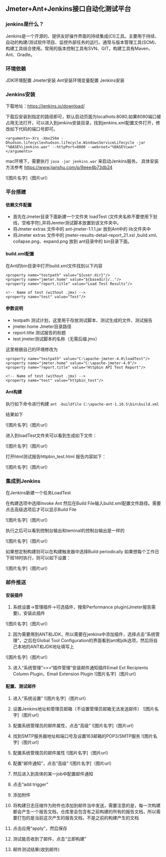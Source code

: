 ## Jmeter+Ant+Jenkins接口自动化测试平台

### jenkins是什么？

Jenkins是一个开源的、提供友好操作界面的持续集成(CI)工具。主要用于持续、自动的构建/测试软件项目、监控外部任务的运行。通常与版本管理工具(SCM)、构建工具结合使用。常用的版本控制工具有SVN、GIT，构建工具有Maven、Ant、Gradle。


### 环境依赖
JDK环境配置
Jmeter安装
Ant安装环境变量配置
Jenkins安装


### Jenkins安装
下载地址：https://jenkins.io/download/

下载后安装到指定的路径即可，默认启动页面为localhots:8080,如果8080端口被占用无法打开，可以进入到jenkins安装目录，找到jenkins.xml配置文件打开，修改如下代码的端口号即可。

``` 
<arguments>-Xrs -Xmx256m -Dhudson.lifecycle=hudson.lifecycle.WindowsServiceLifecycle -jar "%BASE%\jenkins.war" --httpPort=8080 --webroot="%BASE%\war"</arguments>
```

mac环境下，需要执行 `java -jar jenkins.war` 来启动Jenkins服务。
具体安装方法参考 https://www.jianshu.com/p/8eee4b73db24


![图片名字]（图片url）


### 平台搭建
#### 依赖文件配置
* 首先在Jmeter目录下面新建一个文件夹 loadTest (文件夹名称不要使用下划线，空格字符),并将Jemter测试脚本放置到该文件夹中。
* 将Jmeter extras 文件中的 ant-jmeter-1.1.1.jar 放到Ant中的 lib文件夹中
* 将Jmeter extras 文件中的 jmeter-results-detail-report_21.xsl ,build.xml、collapse.png、expand.png 放到 ant目录中的 bin目录下面。

#### build.xml配置
在Ant的bin目录中打开build.xml文件找到以下内容
```
<property name="testpath" value="${user.dir}"/>
<property name="jmeter.home" value="${basedir}/.."/>
<property name="report.title" value="Load Test Results"/>

<!-- Name of test (without .jmx) -->
<property name="test" value="Test"/>
```

#### 参数说明

* testpath 测试计划，这里用于存放测试脚本、测试生成的文件、测试报告
* jmeter.home Jmeter目录路径
* report.title 测试报告的标题
* test jmeter测试脚本的名称（无需后缀.jmx）
  
这里根据自己的环境修改为
```
<property name="testpath" value="C:\apache-jmeter-4.0\loadTest"/>
<property name="jmeter.home" value="C:\apache-jmeter-4.0"/>
<property name="report.title" value="Httpbin API Test Report"/>

<!-- Name of test (without .jmx) -->
<property name="test" value="httpbin_test"/>
```

#### Ant构建
执行如下命令进行构建
`ant -buildfile C:\apache-ant-1.10.5\bin\build.xml`

结果如下

![图片名字]（图片url）

进入到loadTest文件夹可以看到生成如下文件：

![图片名字]（图片url）

打开html测试报告httpbin_test.html 报告内容如下：

![图片名字]（图片url）


### 集成到Jenkins

在Jenkins新建一个任务LoadTest

在构建选项中选择Invoke Ant 然后在Build File输入build.xml配置文件路径。需要点击高级选项后才可以显示Build File

![图片名字]（图片url）

执行之后可以看到控制台输出和teminal的控制台输出是一样的

![图片名字]（图片url）

如果想定制构建则可以在构建触发器中选择Build periodically 如果想每个工作日下班18时执行，则可以如下设置：

![图片名字]（图片url）

### 邮件推送

#### 安装插件
1. 系统设置->管理插件->可选插件，搜索Performance plugin(Jmeter报告需要)，安装此插件
   
![图片名字]（图片url）

2. 因为需要用到ANT和JDK，所以需要在jenkins中添加插件，选择点击“系统管理”，之后在Global Tool Configuration的界面看到ant和jdk选项，然后将自己本地的ANT和JDK地址填写上
   
![图片名字]（图片url）

3. 进入“系统管理”>>>“插件管理”安装邮件通知插件Email Ext Recipients Column Plugin，Email Extension Plugin
![图片名字]（图片url）


#### 配置、测试邮件

1. 进入“系统设置”
![图片名字]（图片url）

2. 设置Jenkins地址和管理员邮箱（不设置管理员邮箱无法发送邮件）
![图片名字]（图片url）

3. 配置系统管理员的邮件属性，点击“高级”
![图片名字]（图片url）

4. 找到SMTP服务器地址和端口号及设置163邮箱的POP3/SMTP服务
![图片名字]（图片url）


5. 配置系统管理员的邮件属性
![图片名字]（图片url）

6. 配置“邮件通知”，点击“高级”
![图片名字]（图片url）

7. 然后进入到具体的某一job中配置邮件通知
8. 点击“add trigger”
9. 添加附件
10. 将构建日志压缩作为附件也添加到邮件当中发送，需要注意的是，每一次构建都会产生一个报告文档，仓库里会包含有之前构建的所有的报告文档，所以需要打包的是当前这次产生的报告文档，不是之前的构建产生的文档
11. 点击应用“apply”，然后保存
12. 测试能否收到了邮件，点击“立即构建”  
13. 邮件测试结果(收到邮件)